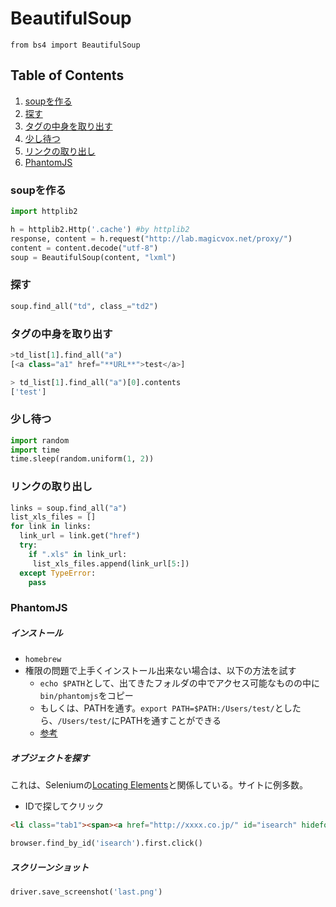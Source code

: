 # BeautifulSoup
`from bs4 import BeautifulSoup`

## Table of Contents
1. [soupを作る](#soupを作る)
2. [探す](#探す)
3. [タグの中身を取り出す](#タグの中身を取り出す)
4. [少し待つ](#少し待つ)
5. [リンクの取り出し](#リンクの取り出し)
6. [PhantomJS](#phantomjs)


### soupを作る
```python
import httplib2

h = httplib2.Http('.cache') #by httplib2
response, content = h.request("http://lab.magicvox.net/proxy/")
content = content.decode("utf-8")
soup = BeautifulSoup(content, "lxml")
```

### 探す
```python
soup.find_all("td", class_="td2")
```

### タグの中身を取り出す
```python
>td_list[1].find_all("a")
[<a class="a1" href="**URL**">test</a>]

> td_list[1].find_all("a")[0].contents
['test']
```

### 少し待つ
```python
import random
import time
time.sleep(random.uniform(1, 2))
```

### リンクの取り出し
```python
links = soup.find_all("a")
list_xls_files = []
for link in links:
  link_url = link.get("href")
  try:
    if ".xls" in link_url:
     list_xls_files.append(link_url[5:])
  except TypeError:
    pass
```

### PhantomJS
##### インストール
* `homebrew`
* 権限の問題で上手くインストール出来ない場合は、以下の方法を試す
  * `echo $PATH`として、出てきたフォルダの中でアクセス可能なものの中に`bin/phantomjs`をコピー
  * もしくは、PATHを通す。`export PATH=$PATH:/Users/test/`としたら、`/Users/test/`にPATHを通すことができる
  * [参考](http://qiita.com/nbkn/items/01a11392921119fa0153)

##### オブジェクトを探す
これは、Seleniumの[Locating Elements](http://selenium-python.readthedocs.io/locating-elements.html)と関係している。サイトに例多数。
* IDで探してクリック
```html
<li class="tab1"><span><a href="http://xxxx.co.jp/" id="isearch" hidefocus="true">画像</a></span></li>
```
```python
browser.find_by_id('isearch').first.click()
```

##### スクリーンショット
```python
driver.save_screenshot('last.png')
```
